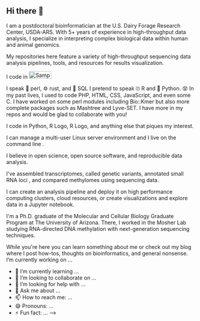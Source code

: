 ## Hi there 👋

I am a postdoctoral bioinformatician at the U.S. Dairy Forage Research Center, USDA-ARS. With 5+ years of experience in high-throughput data analysis, I specialize in interpreting complex biological data within human and animal genomics. 

My repositories here feature a variety of high-throughput sequencing data analysis pipelines, tools, and resources for results visualization.

I code in <img src="https://groverj3.github.io/images/Python-Logo.png" alt="Sample Image" width="60" height="20">


I speak 🐫 perl, ⚙️ rust, and 🐬 SQL
I pretend to speak 🙄 R and 🐍 Python.
😵 In my past lives, I used to code PHP, HTML, CSS, JavaScript, and even some C.
I have worked on some perl modules including Bio::Kmer but also more complete packages such as Mashtree and Lyve-SET. I have more in my repos and would be glad to collaborate with you!

 I code in Python, R Logo, R Logo, and anything else that piques my interest.

 I can manage a multi-user Linux  server environment and I live on the command line .

 I believe in open science, open source software, and reproducible data analysis.

 I've assembled transcriptomes, called genetic variants, annotated small RNA loci , and compared methylomes using sequencing data.

 I can create an analysis pipeline and deploy it on high performance computing clusters, cloud resources, or create visualizations and explore data in a Jupyter notebook.

 I'm a Ph.D. graduate of the Molecular and Cellular Biology Graduate Program at The University of Arizona. There, I worked in the Mosher Lab studying RNA-directed DNA methylation with next-generation sequencing techniques.

While you're here you can learn something about me or check out my blog where I post how-tos, thoughts on bioinformatics, and general nonsense.
I’m currently working on ...
- 🌱 I’m currently learning ...
- 👯 I’m looking to collaborate on ...
- 🤔 I’m looking for help with ...
- 💬 Ask me about ...
- 📫 How to reach me: ...
- 😄 Pronouns: ...
- ⚡ Fun fact: ...
-->
